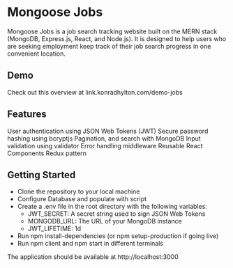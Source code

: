# Mongoose Jobs
Mongoose Jobs is a job search tracking website built on the MERN stack (MongoDB, Express.js, React, and Node.js). It is designed to help users who are seeking employment keep track of their job search progress in one convenient location.

## Demo
Check out this overview at link.konradhylton.com/demo-jobs

## Features
User authentication using JSON Web Tokens (JWT)
Secure password hashing using bcryptjs
Pagination, and search with MongoDB
Input validation using validator
Error handling middleware
Reusable React Components
Redux pattern

## Getting Started
- Clone the repository to your local machine
- Configure Database and populate with script
- Create a .env file in the root directory with the following variables:
  - JWT_SECRET: A secret string used to sign JSON Web Tokens
  - MONGODB_URL: The URL of your MongoDB instance
  - JWT_LIFETIME: 1d
- Run npm install-dependencies (or npm setup-production if going live)
- Run npm client and npm start in different terminals

The application should be available at http://localhost:3000


